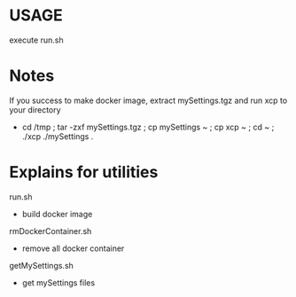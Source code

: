 # USAGE
execute run.sh

# Notes

If you success to make docker image, extract mySettings.tgz and run xcp to your directory
- cd /tmp ; tar -zxf mySettings.tgz ; cp mySettings ~ ; cp xcp ~ ; cd ~ ; ./xcp ./mySettings .

# Explains for utilities

run.sh 
- build docker image

rmDockerContainer.sh 
- remove all docker container 

getMySettings.sh 
- get mySettings files


